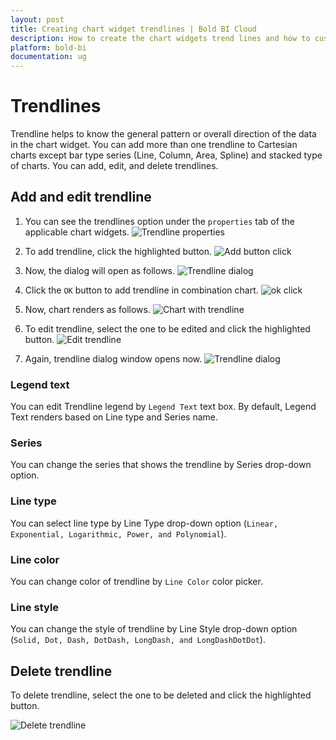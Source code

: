 ```yaml
---
layout: post
title: Creating chart widget trendlines | Bold BI Cloud
description: How to create the chart widgets trend lines and how to customize the chart trend lines using Bold BI Cloud.
platform: bold-bi
documentation: ug
---
```


# Trendlines

Trendline helps to know the general pattern or overall direction of the data in the chart widget. You can add more than one trendline to Cartesian charts except bar type series (Line, Column, Area, Spline) and stacked type of charts. You can add, edit, and delete trendlines. 

## Add and edit trendline

1. You can see the trendlines option under the `properties` tab of the applicable chart widgets. 
![Trendline properties](/static/assets/cloud/visualizing-data/working-with-widgets/images/trendLine-properties.png)

2. To add trendline, click the highlighted button. 
![Add button click](/static/assets/cloud/visualizing-data/working-with-widgets/images/add-trendLine.png)

3. Now, the dialog will open as follows.
![Trendline dialog](/static/assets/cloud/visualizing-data/working-with-widgets/images/TrendLine-dialog.png)

4. Click the `OK` button to add trendline in combination chart. 
![ok click](/static/assets/cloud/visualizing-data/working-with-widgets/images/click-ok-to-add-trendline.png)

5. Now, chart renders as follows. 
![Chart with trendline](/static/assets/cloud/visualizing-data/working-with-widgets/images/ChartTrendLines.png)

6. To edit trendline, select the one to be edited and click the highlighted button.
![Edit trendline](/static/assets/cloud/visualizing-data/working-with-widgets/images/edit-trendLine.png)

7. Again, trendline dialog window opens now.
![Trendline dialog](/static/assets/cloud/visualizing-data/working-with-widgets/images/TrendLine-window.png)

### Legend text

You can edit Trendline legend by `Legend Text` text box. By default, Legend Text renders based on Line type and Series name.

### Series

You can change the series that shows the trendline by Series drop-down option.

### Line type

You can select line type by Line Type drop-down option (`Linear, Exponential, Logarithmic, Power, and Polynomial`).

### Line color

You can change color of trendline by `Line Color` color picker.

### Line style

You can change the style of trendline by Line Style drop-down option (`Solid, Dot, Dash, DotDash, LongDash, and LongDashDotDot`).

## Delete trendline

To delete trendline, select the one to be deleted and click the highlighted button.

![Delete trendline](/static/assets/cloud/visualizing-data/working-with-widgets/images/delete-trendLine.png)

